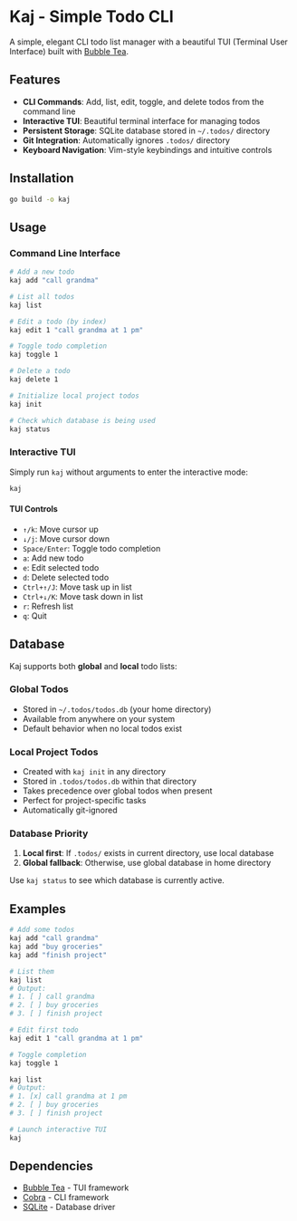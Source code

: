 # Kaj - Simple Todo CLI

A simple, elegant CLI todo list manager with a beautiful TUI (Terminal User Interface) built with [Bubble Tea](https://github.com/charmbracelet/bubbletea).

## Features

- **CLI Commands**: Add, list, edit, toggle, and delete todos from the command line
- **Interactive TUI**: Beautiful terminal interface for managing todos
- **Persistent Storage**: SQLite database stored in `~/.todos/` directory
- **Git Integration**: Automatically ignores `.todos/` directory
- **Keyboard Navigation**: Vim-style keybindings and intuitive controls

## Installation

```bash
go build -o kaj
```

## Usage

### Command Line Interface

```bash
# Add a new todo
kaj add "call grandma"

# List all todos
kaj list

# Edit a todo (by index)
kaj edit 1 "call grandma at 1 pm"

# Toggle todo completion
kaj toggle 1

# Delete a todo
kaj delete 1

# Initialize local project todos
kaj init

# Check which database is being used
kaj status
```

### Interactive TUI

Simply run `kaj` without arguments to enter the interactive mode:

```bash
kaj
```

#### TUI Controls

- `↑/k`: Move cursor up
- `↓/j`: Move cursor down
- `Space/Enter`: Toggle todo completion
- `a`: Add new todo
- `e`: Edit selected todo
- `d`: Delete selected todo
- `Ctrl+↑/J`: Move task up in list
- `Ctrl+↓/K`: Move task down in list
- `r`: Refresh list
- `q`: Quit

## Database

Kaj supports both **global** and **local** todo lists:

### Global Todos

- Stored in `~/.todos/todos.db` (your home directory)
- Available from anywhere on your system
- Default behavior when no local todos exist

### Local Project Todos

- Created with `kaj init` in any directory
- Stored in `.todos/todos.db` within that directory
- Takes precedence over global todos when present
- Perfect for project-specific tasks
- Automatically git-ignored

### Database Priority

1. **Local first**: If `.todos/` exists in current directory, use local database
2. **Global fallback**: Otherwise, use global database in home directory

Use `kaj status` to see which database is currently active.

## Examples

```bash
# Add some todos
kaj add "call grandma"
kaj add "buy groceries"
kaj add "finish project"

# List them
kaj list
# Output:
# 1. [ ] call grandma
# 2. [ ] buy groceries
# 3. [ ] finish project

# Edit first todo
kaj edit 1 "call grandma at 1 pm"

# Toggle completion
kaj toggle 1

kaj list
# Output:
# 1. [x] call grandma at 1 pm
# 2. [ ] buy groceries
# 3. [ ] finish project

# Launch interactive TUI
kaj
```

## Dependencies

- [Bubble Tea](https://github.com/charmbracelet/bubbletea) - TUI framework
- [Cobra](https://github.com/spf13/cobra) - CLI framework
- [SQLite](https://github.com/mattn/go-sqlite3) - Database driver

